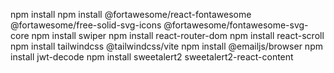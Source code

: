 npm install
npm install @fortawesome/react-fontawesome @fortawesome/free-solid-svg-icons @fortawesome/fontawesome-svg-core
npm install swiper
npm install react-router-dom
npm install react-scroll
npm install tailwindcss @tailwindcss/vite
npm install @emailjs/browser
npm install jwt-decode
npm install sweetalert2 sweetalert2-react-content
